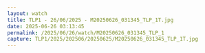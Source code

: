 ```yaml
---
layout: watch
title: TLP1 - 26/06/2025 - M20250626_031345_TLP_1T.jpg
date: 2025-06-26 03:13:45
permalink: /2025/06/26/watch/M20250626_031345_TLP_1
capture: TLP1/2025/202506/20250625/M20250626_031345_TLP_1T.jpg
---
```

